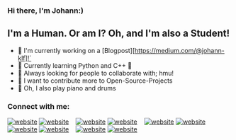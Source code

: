 ### Hi there, I'm Johann:)

## I'm a Human. Or am I? Oh, and I'm also a Student!

- 🔗 I'm currently working on a [Blogpost][https://medium.com/@johann-klf]!´
- 🌱 Currently learning Python and C++ 🌙
- 🎯 Always looking for people to collaborate with; hmu!
- 📌 I want to contribute more to Open-Source-Projects
- 🎼 Oh, I also play piano and drums

### Connect with me:

[![website](icons/discord-light.svg)](https://dsc.bio/qqq)
[![website](icons/discord-dark.svg)](https://dsc.bio/qqq)
&nbsp;&nbsp;
[![website](icons/medium-light.svg)](https://medium.com/@johann-klf)
[![website](icons/medium-dark.svg)](https://medium.com/@johann-klf)
&nbsp;&nbsp;
[![website](icons/twitter-light.svg)](https://twitter.com/r7ved)
[![website](icons/twitter-dark.svg)](https://twitter.com/r7ved)
&nbsp;&nbsp;
[![website](icons/linkedin-light.svg)](https://www.linkedin.com/in/johann-kleindopf-408993241)
[![website](icons/linkedin-dark.svg)](https://www.linkedin.com/in/johann-kleindopf-408993241)
&nbsp;&nbsp;
[![website](icons/instagram-light.svg)](https://www.instagram.com/johann.klf)
[![website](icons/instagram-dark.svg)](https://www.instagram.com/johann.klf)